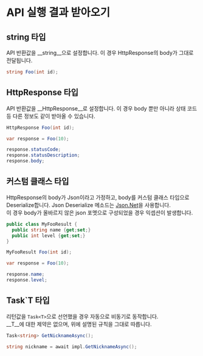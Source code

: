 API 실행 결과 받아오기
====

string 타입
----
API 반환값을 __string__으로 설정합니다. 이 경우 HttpResponse의 body가 그대로 전달됩니다.
```c#
string Foo(int id);
```

HttpResponse 타입
----
API 반환값을 __HttpResponse__로 설정합니다. 이 경우 body 뿐만 아니라 상태 코드 등 다른 정보도 같이 받아올 수 있습니다.
```c#
HttpResponse Foo(int id);
```
```c#
var response = Foo(10);

response.statusCode;
response.statusDescription;
response.body;
```

커스텀 클래스 타입
----
HttpResponse의 body가 Json이라고 가정하고, body를 커스텀 클래스 타입으로 Deserialize합니다. Json Deserialize 메소드는 [Json.Net](http://www.newtonsoft.com/json)을 사용합니다.<br>
이 경우 body가 올바르지 않은 json 포멧으로 구성되었을 경우 익셉션이 발생합니다.
```c#
public class MyFooResult {
  public string name {get;set;}
  public int level {get;set;}
}
```
```c#
MyFooResult Foo(int id);
```
```c#
var response = Foo(10);

response.name;
response.level;
```

Task`T 타입
----
리턴값을 `Task<T>`으로 선언했을 경우 자동으로 비동기로 동작합니다.<br>
__T__에 대한 제약은 없으며, 위에 설명된 규칙을 그대로 따릅니다.

```cs
Task<string> GetNicknameAsync();
```
```cs
string nickname = await impl.GetNicknameAsync();
```
